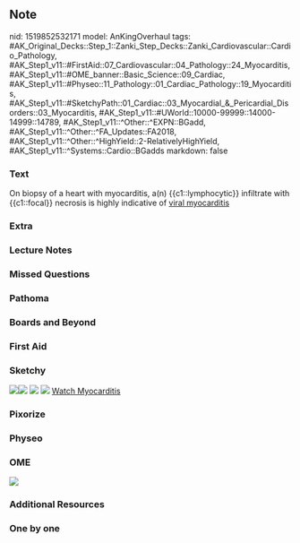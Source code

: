 ## Note
nid: 1519852532171
model: AnKingOverhaul
tags: #AK_Original_Decks::Step_1::Zanki_Step_Decks::Zanki_Cardiovascular::Cardio_Pathology, #AK_Step1_v11::#FirstAid::07_Cardiovascular::04_Pathology::24_Myocarditis, #AK_Step1_v11::#OME_banner::Basic_Science::09_Cardiac, #AK_Step1_v11::#Physeo::11_Pathology::01_Cardiac_Pathology::19_Myocarditis, #AK_Step1_v11::#SketchyPath::01_Cardiac::03_Myocardial_&_Pericardial_Disorders::03_Myocarditis, #AK_Step1_v11::#UWorld::10000-99999::14000-14999::14789, #AK_Step1_v11::^Other::^EXPN::BGadd, #AK_Step1_v11::^Other::^FA_Updates::FA2018, #AK_Step1_v11::^Other::^HighYield::2-RelativelyHighYield, #AK_Step1_v11::^Systems::Cardio::BGadds
markdown: false

### Text
On biopsy of a heart with myocarditis, a(n) {{c1::lymphocytic}}
infiltrate with {{c1::focal}} necrosis is highly indicative of
<u>viral myocarditis</u>

### Extra


### Lecture Notes


### Missed Questions


### Pathoma


### Boards and Beyond


### First Aid


### Sketchy
<img src=
"Screen%20Shot%202020-01-08%20at%203.44.51%20PM.JPG"><img src=
"Screen%20Shot%202020-01-08%20at%203.44.17%20PM.JPG"> <img src=
"SketchyMedical%202019-12-18%2015-33-37_1566160514431.jpg">
<img src="zOVerall%20picture%20(1)_1566160514431.jpg"> <a href=
"https://dashboard.sketchy.com/study/medical/courses/medical-pathophysiology/units/medical-pathophysiology-cardiac/videos/medical-pathophysiology-cardiac-myocardial-and-pericardial-disorders-myocarditis?utm_source=anki&utm_medium=partnership&utm_campaign=february_update&utm_content=medical">
Watch Myocarditis</a>

### Pixorize


### Physeo


### OME
<div class="ome-widget">
  <a href="https://onlinemeded.org/spa/cardiac?ref=anki"><img src=
  "_OME_AnkiFlashcards_Topic_5.png"></a>
</div>

### Additional Resources


### One by one

